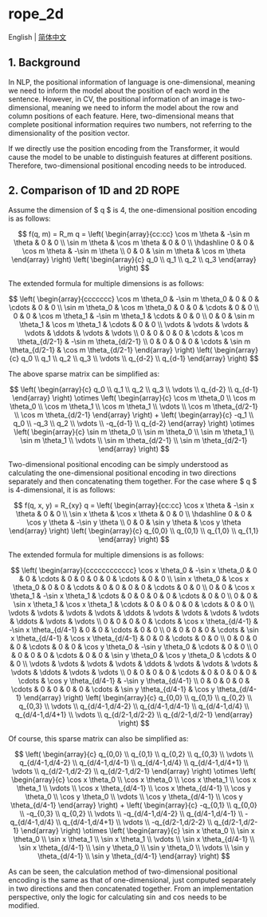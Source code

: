 # rope_2d

English | [简体中文](README_CN.md)

## 1. Background

In NLP, the positional information of language is one-dimensional, meaning we need to inform the model about the position of each word in the sentence. However, in CV, the positional information of an image is two-dimensional, meaning we need to inform the model about the row and column positions of each feature. Here, two-dimensional means that complete positional information requires two numbers, not referring to the dimensionality of the position vector.

If we directly use the position encoding from the Transformer, it would cause the model to be unable to distinguish features at different positions. Therefore, two-dimensional positional encoding needs to be introduced.

## 2. Comparison of 1D and 2D ROPE

Assume the dimension of $ q $ is 4, the one-dimensional position encoding is as follows:

$$ f(q, m) = R_m q = \left( \begin{array}{cc:cc} \cos m \theta & -\sin m \theta & 0 & 0 \\ \sin m \theta & \cos m \theta & 0 & 0 \\ \hdashline 0 & 0 & \cos m \theta & -\sin m \theta \\ 0 & 0 & \sin m \theta & \cos m \theta \end{array} \right) \left( \begin{array}{c} q_0 \\ q_1 \\ q_2 \\ q_3 \end{array} \right) $$

The extended formula for multiple dimensions is as follows:

$$ \left( \begin{array}{ccccccc} \cos m \theta_0 & -\sin m \theta_0 & 0 & 0 & \cdots & 0 & 0 \\ \sin m \theta_0 & \cos m \theta_0 & 0 & 0 & \cdots & 0 & 0 \\ 0 & 0 & \cos m \theta_1 & -\sin m \theta_1 & \cdots & 0 & 0 \\ 0 & 0 & \sin m \theta_1 & \cos m \theta_1 & \cdots & 0 & 0 \\ \vdots & \vdots & \vdots & \vdots & \ddots & \vdots & \vdots \\ 0 & 0 & 0 & 0 & \cdots & \cos m \theta_{d/2-1} & -\sin m \theta_{d/2-1} \\ 0 & 0 & 0 & 0 & \cdots & \sin m \theta_{d/2-1} & \cos m \theta_{d/2-1} \end{array} \right) \left( \begin{array}{c} q_0 \\ q_1 \\ q_2 \\ q_3 \\ \vdots \\ q_{d-2} \\ q_{d-1} \end{array} \right) $$

The above sparse matrix can be simplified as:

$$ \left( \begin{array}{c} q_0 \\ q_1 \\ q_2 \\ q_3 \\ \vdots \\ q_{d-2} \\ q_{d-1} \end{array} \right) \otimes \left( \begin{array}{c} \cos m \theta_0 \\ \cos m \theta_0 \\ \cos m \theta_1 \\ \cos m \theta_1 \\ \vdots \\ \cos m \theta_{d/2-1} \\ \cos m \theta_{d/2-1} \end{array} \right) + \left( \begin{array}{c} -q_1 \\ q_0 \\ -q_3 \\ q_2 \\ \vdots \\ -q_{d-1} \\ q_{d-2} \end{array} \right) \otimes \left( \begin{array}{c} \sin m \theta_0 \\ \sin m \theta_0 \\ \sin m \theta_1 \\ \sin m \theta_1 \\ \vdots \\ \sin m \theta_{d/2-1} \\ \sin m \theta_{d/2-1} \end{array} \right) $$

Two-dimensional positional encoding can be simply understood as calculating the one-dimensional positional encoding in two directions separately and then concatenating them together. For the case where $ q $ is 4-dimensional, it is as follows:

$$ f(q, x, y) = R_{xy} q = \left( \begin{array}{cc:cc} \cos x \theta & -\sin x \theta & 0 & 0 \\ \sin x \theta & \cos x \theta & 0 & 0 \\ \hdashline 0 & 0 & \cos y \theta & -\sin y \theta \\ 0 & 0 & \sin y \theta & \cos y \theta \end{array} \right) \left( \begin{array}{c} q_{0,0} \\ q_{0,1} \\ q_{1,0} \\ q_{1,1} \end{array} \right) $$

The extended formula for multiple dimensions is as follows:

$$ \left( \begin{array}{cccccccccccc} \cos x \theta_0 & -\sin x \theta_0 & 0 & 0 & \cdots & 0 & 0 & 0 & 0 & \cdots & 0 & 0 \\ \sin x \theta_0 & \cos x \theta_0 & 0 & 0 & \cdots & 0 & 0 & 0 & 0 & \cdots & 0 & 0 \\ 0 & 0 & \cos x \theta_1 & -\sin x \theta_1 & \cdots & 0 & 0 & 0 & 0 & \cdots & 0 & 0 \\ 0 & 0 & \sin x \theta_1 & \cos x \theta_1 & \cdots & 0 & 0 & 0 & 0 & \cdots & 0 & 0 \\ \vdots & \vdots & \vdots & \vdots & \ddots & \vdots & \vdots & \vdots & \vdots & \ddots & \vdots & \vdots \\ 0 & 0 & 0 & 0 & \cdots & \cos x \theta_{d/4-1} & -\sin x \theta_{d/4-1} & 0 & 0 & \cdots & 0 & 0 \\ 0 & 0 & 0 & 0 & \cdots & \sin x \theta_{d/4-1} & \cos x \theta_{d/4-1} & 0 & 0 & \cdots & 0 & 0 \\ 0 & 0 & 0 & 0 & \cdots & 0 & 0 & \cos y \theta_0 & -\sin y \theta_0 & \cdots & 0 & 0 \\ 0 & 0 & 0 & 0 & \cdots & 0 & 0 & \sin y \theta_0 & \cos y \theta_0 & \cdots & 0 & 0 \\ \vdots & \vdots & \vdots & \vdots & \ddots & \vdots & \vdots & \vdots & \vdots & \ddots & \vdots & \vdots \\ 0 & 0 & 0 & 0 & \cdots & 0 & 0 & 0 & 0 & \cdots & \cos y \theta_{d/4-1} & -\sin y \theta_{d/4-1} \\ 0 & 0 & 0 & 0 & \cdots & 0 & 0 & 0 & 0 & \cdots & \sin y \theta_{d/4-1} & \cos y \theta_{d/4-1} \end{array} \right) \left( \begin{array}{c} q_{0,0} \\ q_{0,1} \\ q_{0,2} \\ q_{0,3} \\ \vdots \\ q_{d/4-1,d/4-2} \\ q_{d/4-1,d/4-1} \\ q_{d/4-1,d/4} \\ q_{d/4-1,d/4+1} \\ \vdots \\ q_{d/2-1,d/2-2} \\ q_{d/2-1,d/2-1} \end{array} \right) $$

Of course, this sparse matrix can also be simplified as:

$$ \left( \begin{array}{c} q_{0,0} \\ q_{0,1} \\ q_{0,2} \\ q_{0,3} \\ \vdots \\ q_{d/4-1,d/4-2} \\ q_{d/4-1,d/4-1} \\ q_{d/4-1,d/4} \\ q_{d/4-1,d/4+1} \\ \vdots \\ q_{d/2-1,d/2-2} \\ q_{d/2-1,d/2-1}
 \end{array} \right) \otimes \left( \begin{array}{c} \cos x \theta_0 \\ \cos x \theta_0 \\ \cos x \theta_1 \\ \cos x \theta_1 \\ \vdots \\ \cos x \theta_{d/4-1} \\ \cos x \theta_{d/4-1} \\ \cos y \theta_0 \\ \cos y \theta_0 \\ \vdots \\ \cos y \theta_{d/4-1} \\ \cos y \theta_{d/4-1} \end{array} \right) + \left( \begin{array}{c} -q_{0,1} \\ q_{0,0} \\ -q_{0,3} \\ q_{0,2} \\ \vdots \\ -q_{d/4-1,d/4-2} \\ q_{d/4-1,d/4-1} \\ -q_{d/4-1,d/4} \\ q_{d/4-1,d/4+1} \\ \vdots \\ -q_{d/2-1,d/2-2} \\ q_{d/2-1,d/2-1} \end{array} \right) \otimes \left( \begin{array}{c} \sin x \theta_0 \\ \sin x \theta_0 \\ \sin x \theta_1 \\ \sin x \theta_1 \\ \vdots \\ \sin x \theta_{d/4-1} \\ \sin x \theta_{d/4-1} \\ \sin y \theta_0 \\ \sin y \theta_0 \\ \vdots \\ \sin y \theta_{d/4-1} \\ \sin y \theta_{d/4-1} \end{array} \right) $$

As can be seen, the calculation method of two-dimensional positional encoding is the same as that of one-dimensional, just computed separately in two directions and then concatenated together. From an implementation perspective, only the logic for calculating $\sin$ and $\cos$ needs to be modified.